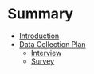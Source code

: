 # Summary

* [Introduction](README.md)
* [Data Collection Plan](datacollection/README.md)
    * [Interview](datacollection/interview.md)
    * [Survey](datacollection/survey.md)


